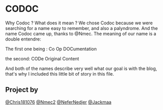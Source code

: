 # CODOC 
Why Codoc ? What does it mean ?
We chose Codoc because we were searching for a name easy to remember, and also a palyndrome.
And the name Codoc came up, thanks to @Nmec.
The meaning of our name is a double entendre:

The first one being :
Co Op DOCumentation

the second:
CODe Original Content

And both of the names describe very well what our goal is with the blog, that's why I included
this little bit of story in this file.

## Project by 
[@Chris181076](https://github.com/Chris181076)
[@Nmec2](https://github.com/Nmec2)
[@NeferNedjer](https://github.com/NeferNedjer)
[@Jackmaa](https://github.com/Jackmaa)
